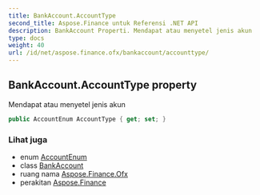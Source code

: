 ```yaml
---
title: BankAccount.AccountType
second_title: Aspose.Finance untuk Referensi .NET API
description: BankAccount Properti. Mendapat atau menyetel jenis akun
type: docs
weight: 40
url: /id/net/aspose.finance.ofx/bankaccount/accounttype/
---
```

## BankAccount.AccountType property

Mendapat atau menyetel jenis akun

```csharp
public AccountEnum AccountType { get; set; }
```

### Lihat juga

* enum [AccountEnum](../../accountenum/)
* class [BankAccount](../)
* ruang nama [Aspose.Finance.Ofx](../../bankaccount/)
* perakitan [Aspose.Finance](../../../)


